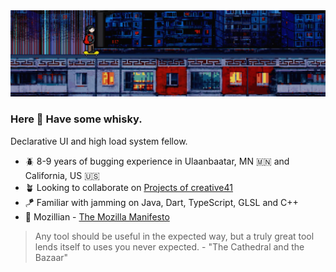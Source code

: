 <img src="https://github.com/vonqo/vonqo/blob/main/aads.png"/>

### Here 🥃 Have some whisky.

Declarative UI and high load system fellow.

- 🪲 8-9 years of bugging experience in Ulaanbaatar, MN 🇲🇳 and California, US 🇺🇸
- 🪴 Looking to collaborate on [Projects of creative41](https://github.com/creative41)
- :kite: Familiar with jamming on Java, Dart, TypeScript, GLSL and C++
- :fox_face: Mozillian - [The Mozilla Manifesto](https://www.mozilla.org/en-US/about/manifesto/)


> Any tool should be useful in the expected way, but a truly great tool lends itself to uses you never expected. - "The Cathedral and the Bazaar"
 
<!--
**vonqo/vonqo** is a ✨ _special_ ✨ repository because its `README.md` (this file) appears on your GitHub profile.

Here are some ideas to get you started:

- 🔭 I’m currently working on ...
- 🌱 I’m currently learning ...
- 👯 I’m looking to collaborate on ...
- 🤔 I’m looking for help with ...
- 💬 Ask me about ...
- 📫 How to reach me: ...
- 😄 Pronouns: ...
- ⚡ Fun fact: ...
-->
